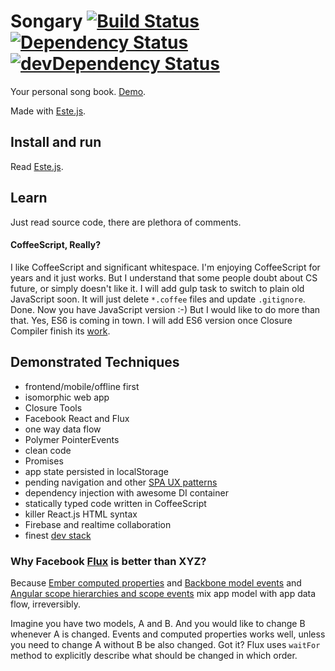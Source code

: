 # Songary [![Build Status](https://secure.travis-ci.org/steida/songary.png?branch=master)](http://travis-ci.org/steida/songary) [![Dependency Status](https://david-dm.org/steida/songary.png)](https://david-dm.org/steida/songary) [![devDependency Status](https://david-dm.org/steida/songary/dev-status.png)](https://david-dm.org/steida/songary#info=devDependencies)

Your personal song book. [Demo](http://songary.jit.su/).

Made with [Este.js](https://github.com/steida/este).

## Install and run

Read [Este.js](https://github.com/steida/este).

## Learn

Just read source code, there are plethora of comments. 

#### CoffeeScript, Really?

I like CoffeeScript and significant whitespace. I'm enjoying CoffeeScript for years and it just works. But I understand that some people doubt about CS future, or simply doesn't like it. I will add gulp task to switch to plain old JavaScript soon. It will just delete `*.coffee` files and update `.gitignore`. Done. Now you have JavaScript version :-) But I would like to do more than that. Yes, ES6 is coming in town. I will add ES6 version once Closure Compiler finish its [work](https://github.com/google/closure-compiler/wiki/ECMAScript6).

## Demonstrated Techniques
  - frontend/mobile/offline first
  - isomorphic web app
  - Closure Tools
  - Facebook React and Flux
  - one way data flow
  - Polymer PointerEvents
  - clean code
  - Promises
  - app state persisted in localStorage
  - pending navigation and other [SPA UX patterns](https://medium.com/joys-of-javascript/beyond-pushstate-building-single-page-applications-4353246f4480)
  - dependency injection with awesome DI container
  - statically typed code written in CoffeeScript
  - killer React.js HTML syntax
  - Firebase and realtime collaboration
  - finest [dev stack](https://github.com/steida/gulp-este)

### Why Facebook [Flux](http://facebook.github.io/flux/) is better than XYZ?

Because [Ember computed properties](http://emberjs.com/guides/object-model/computed-properties/) and [Backbone model events](http://backbonejs.org/#Events) and [Angular scope hierarchies and scope events](https://docs.angularjs.org/guide/scope) mix app model with app data flow, irreversibly.

Imagine you have two models, A and B. And you would like to change B whenever A is changed. Events and computed properties works well, unless you need to change A without B be also changed. Got it? Flux uses `waitFor` method to explicitly describe what should be changed in which order.




